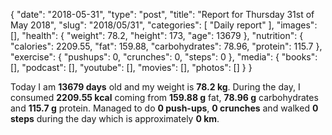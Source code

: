 {
    "date": "2018-05-31",
    "type": "post",
    "title": "Report for Thursday 31st of May 2018",
    "slug": "2018\/05\/31",
    "categories": [
        "Daily report"
    ],
    "images": [],
    "health": {
        "weight": 78.2,
        "height": 173,
        "age": 13679
    },
    "nutrition": {
        "calories": 2209.55,
        "fat": 159.88,
        "carbohydrates": 78.96,
        "protein": 115.7
    },
    "exercise": {
        "pushups": 0,
        "crunches": 0,
        "steps": 0
    },
    "media": {
        "books": [],
        "podcast": [],
        "youtube": [],
        "movies": [],
        "photos": []
    }
}

Today I am <strong>13679 days</strong> old and my weight is <strong>78.2 kg</strong>. During the day, I consumed <strong>2209.55 kcal</strong> coming from <strong>159.88 g</strong> fat, <strong>78.96 g</strong> carbohydrates and <strong>115.7 g</strong> protein. Managed to do <strong>0 push-ups</strong>, <strong>0 crunches</strong> and walked <strong>0 steps</strong> during the day which is approximately <strong>0 km</strong>.